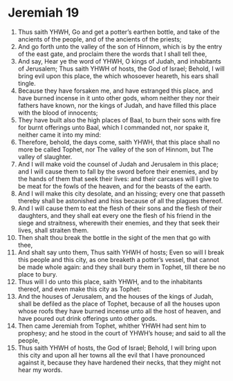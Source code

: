 ﻿# Jeremiah 19
1. Thus saith YHWH, Go and get a potter’s earthen bottle, and take of the ancients of the people, and of the ancients of the priests; 
2. And go forth unto the valley of the son of Hinnom, which is by the entry of the east gate, and proclaim there the words that I shall tell thee, 
3. And say, Hear ye the word of YHWH, O kings of Judah, and inhabitants of Jerusalem; Thus saith YHWH of hosts, the God of Israel; Behold, I will bring evil upon this place, the which whosoever heareth, his ears shall tingle. 
4. Because they have forsaken me, and have estranged this place, and have burned incense in it unto other gods, whom neither they nor their fathers have known, nor the kings of Judah, and have filled this place with the blood of innocents; 
5. They have built also the high places of Baal, to burn their sons with fire for burnt offerings unto Baal, which I commanded not, nor spake it, neither came it into my mind: 
6. Therefore, behold, the days come, saith YHWH, that this place shall no more be called Tophet, nor The valley of the son of Hinnom, but The valley of slaughter. 
7. And I will make void the counsel of Judah and Jerusalem in this place; and I will cause them to fall by the sword before their enemies, and by the hands of them that seek their lives: and their carcases will I give to be meat for the fowls of the heaven, and for the beasts of the earth. 
8. And I will make this city desolate, and an hissing; every one that passeth thereby shall be astonished and hiss because of all the plagues thereof. 
9. And I will cause them to eat the flesh of their sons and the flesh of their daughters, and they shall eat every one the flesh of his friend in the siege and straitness, wherewith their enemies, and they that seek their lives, shall straiten them. 
10. Then shalt thou break the bottle in the sight of the men that go with thee, 
11. And shalt say unto them, Thus saith YHWH of hosts; Even so will I break this people and this city, as one breaketh a potter’s vessel, that cannot be made whole again: and they shall bury them in Tophet, till there be no place to bury. 
12. Thus will I do unto this place, saith YHWH, and to the inhabitants thereof, and even make this city as Tophet: 
13. And the houses of Jerusalem, and the houses of the kings of Judah, shall be defiled as the place of Tophet, because of all the houses upon whose roofs they have burned incense unto all the host of heaven, and have poured out drink offerings unto other gods. 
14. Then came Jeremiah from Tophet, whither YHWH had sent him to prophesy; and he stood in the court of YHWH’s house; and said to all the people, 
15. Thus saith YHWH of hosts, the God of Israel; Behold, I will bring upon this city and upon all her towns all the evil that I have pronounced against it, because they have hardened their necks, that they might not hear my words. 
